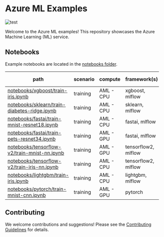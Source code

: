 # Azure ML Examples

![test](https://github.com/Azure/azureml-examples/workflows/run_notebooks/badge.svg)

Welcome to the Azure ML examples! This repository showcases the Azure Machine Learning (ML) service.

## Notebooks

Example notebooks are located in the [notebooks folder](notebooks).

path|scenario|compute|framework(s)|dataset|environment type|distribution|other
-|-|-|-|-|-|-|-
[notebooks/xgboost/train-iris.ipynb](notebooks/xgboost/train-iris.ipynb)|training|AML - CPU|xgboost, mlflow|iris|pip file|None|None
[notebooks/sklearn/train-diabetes-ridge.ipynb](notebooks/sklearn/train-diabetes-ridge.ipynb)|training|AML - CPU|sklearn, mlflow|diabetes|conda file|None|None
[notebooks/fastai/train-mnist-resnet18.ipynb](notebooks/fastai/train-mnist-resnet18.ipynb)|training|AML - CPU|fastai, mlflow|mnist|conda file|None|None
[notebooks/fastai/train-pets-resnet34.ipynb](notebooks/fastai/train-pets-resnet34.ipynb)|training|AML - GPU|fastai, mlflow|pets|docker file|None|broken :(
[notebooks/tensorflow-v2/train-mnist-nn.ipynb](notebooks/tensorflow-v2/train-mnist-nn.ipynb)|training|AML - GPU|tensorflow2, mlflow|mnist|curated|None|None
[notebooks/tensorflow-v2/train-iris-nn.ipynb](notebooks/tensorflow-v2/train-iris-nn.ipynb)|training|AML - CPU|tensorflow2, mlflow|iris|conda file|None|None
[notebooks/lightgbm/train-iris.ipynb](notebooks/lightgbm/train-iris.ipynb)|training|AML - CPU|lightgbm, mlflow|iris|pip file|None|None
[notebooks/pytorch/train-mnist-cnn.ipynb](notebooks/pytorch/train-mnist-cnn.ipynb)|training|AML - GPU|pytorch|mnist|curated|None|None

## Contributing

We welcome contributions and suggestions! Please see the [Contributing Guidelines](CONTRIBUTING.md) for details.
